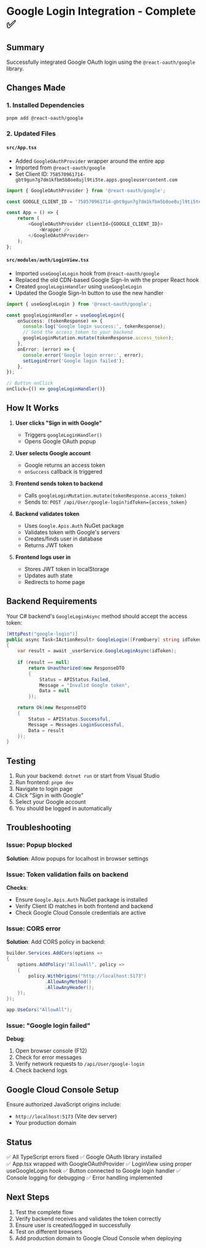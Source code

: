 # Google Login Integration - Complete ✅

## Summary

Successfully integrated Google OAuth login using the `@react-oauth/google` library.

## Changes Made

### 1. Installed Dependencies
```bash
pnpm add @react-oauth/google
```

### 2. Updated Files

#### `src/App.tsx`
- Added `GoogleOAuthProvider` wrapper around the entire app
- Imported from `@react-oauth/google`
- Set Client ID: `758570961714-gbt9gun7g7dm1kfbm5b8oe8ujl9ti5te.apps.googleusercontent.com`

```typescript
import { GoogleOAuthProvider } from '@react-oauth/google';

const GOOGLE_CLIENT_ID = '758570961714-gbt9gun7g7dm1kfbm5b8oe8ujl9ti5te.apps.googleusercontent.com';

const App = () => {
    return (
        <GoogleOAuthProvider clientId={GOOGLE_CLIENT_ID}>
            <Wrapper />
        </GoogleOAuthProvider>
    );
};
```

#### `src/modules/auth/LoginView.tsx`
- Imported `useGoogleLogin` hook from `@react-oauth/google`
- Replaced the old CDN-based Google Sign-In with the proper React hook
- Created `googleLoginHandler` using `useGoogleLogin`
- Updated the Google Sign-In button to use the new handler

```typescript
import { useGoogleLogin } from '@react-oauth/google';

const googleLoginHandler = useGoogleLogin({
    onSuccess: (tokenResponse) => {
      console.log('Google login success:', tokenResponse);
      // Send the access_token to your backend
      googleLoginMutation.mutate(tokenResponse.access_token);
    },
    onError: (error) => {
      console.error('Google login error:', error);
      setLoginError('Google login failed');
    },
});

// Button onClick
onClick={() => googleLoginHandler()}
```

## How It Works

1. **User clicks "Sign in with Google"**
   - Triggers `googleLoginHandler()`
   - Opens Google OAuth popup

2. **User selects Google account**
   - Google returns an access token
   - `onSuccess` callback is triggered

3. **Frontend sends token to backend**
   - Calls `googleLoginMutation.mutate(tokenResponse.access_token)`
   - Sends to: `POST /api/User/google-login?idToken={access_token}`

4. **Backend validates token**
   - Uses `Google.Apis.Auth` NuGet package
   - Validates token with Google's servers
   - Creates/finds user in database
   - Returns JWT token

5. **Frontend logs user in**
   - Stores JWT token in localStorage
   - Updates auth state
   - Redirects to home page

## Backend Requirements

Your C# backend's `GoogleLoginAsync` method should accept the access token:

```csharp
[HttpPost("google-login")]
public async Task<IActionResult> GoogleLogin([FromQuery] string idToken)
{
    var result = await _userService.GoogleLoginAsync(idToken);
    
    if (result == null)
        return Unauthorized(new ResponseDTO
        {
            Status = APIStatus.Failed,
            Message = "Invalid Google token",
            Data = null
        });

    return Ok(new ResponseDTO
    {
        Status = APIStatus.Successful,
        Message = Messages.LoginSuccessful,
        Data = result
    });
}
```

## Testing

1. Run your backend: `dotnet run` or start from Visual Studio
2. Run frontend: `pnpm dev`
3. Navigate to login page
4. Click "Sign in with Google"
5. Select your Google account
6. You should be logged in automatically

## Troubleshooting

### Issue: Popup blocked
**Solution**: Allow popups for localhost in browser settings

### Issue: Token validation fails on backend
**Checks**:
- Ensure `Google.Apis.Auth` NuGet package is installed
- Verify Client ID matches in both frontend and backend
- Check Google Cloud Console credentials are active

### Issue: CORS error
**Solution**: Add CORS policy in backend:
```csharp
builder.Services.AddCors(options =>
{
    options.AddPolicy("AllowAll", policy =>
    {
        policy.WithOrigins("http://localhost:5173")
              .AllowAnyMethod()
              .AllowAnyHeader();
    });
});

app.UseCors("AllowAll");
```

### Issue: "Google login failed"
**Debug**:
1. Open browser console (F12)
2. Check for error messages
3. Verify network requests to `/api/User/google-login`
4. Check backend logs

## Google Cloud Console Setup

Ensure authorized JavaScript origins include:
- `http://localhost:5173` (Vite dev server)
- Your production domain

## Status

✅ All TypeScript errors fixed
✅ Google OAuth library installed  
✅ App.tsx wrapped with GoogleOAuthProvider
✅ LoginView using proper useGoogleLogin hook
✅ Button connected to Google login handler
✅ Console logging for debugging
✅ Error handling implemented

## Next Steps

1. Test the complete flow
2. Verify backend receives and validates the token correctly
3. Ensure user is created/logged in successfully
4. Test on different browsers
5. Add production domain to Google Cloud Console when deploying
